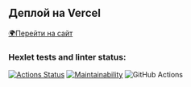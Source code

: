 ## Деплой на Vercel
[🌍Перейти на сайт](https://frontend-project-11-nu-one.vercel.app/)

### Hexlet tests and linter status:
[![Actions Status](https://github.com/botti4elli/frontend-project-11/actions/workflows/hexlet-check.yml/badge.svg)](https://github.com/botti4elli/frontend-project-11/actions)
[![Maintainability](https://api.codeclimate.com/v1/badges/bfc90e06dafcd93ef61d/maintainability)](https://codeclimate.com/github/botti4elli/frontend-project-11/maintainability)
![GitHub Actions](https://github.com/botti4elli/frontend-project-11/actions/workflows/nodejs.yml/badge.svg)
